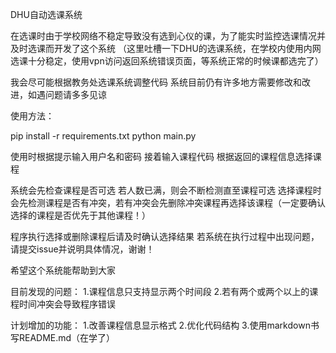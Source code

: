 DHU自动选课系统

在选课时由于学校网络不稳定导致没有选到心仪的课，为了能实时监控选课情况并及时选课而开发了这个系统
（这里吐槽一下DHU的选课系统，在学校内使用内网选课十分稳定，使用vpn访问返回系统错误页面，等系统正常的时候课都选完了）

我会尽可能根据教务处选课系统调整代码
系统目前仍有许多地方需要修改和改进，如遇问题请多多见谅


使用方法：


pip install -r requirements.txt
python main.py

使用时根据提示输入用户名和密码
接着输入课程代码
根据返回的课程信息选择课程

系统会先检查课程是否可选
若人数已满，则会不断检测直至课程可选
选择课程时会先检测课程是否有冲突，若有冲突会先删除冲突课程再选择该课程（一定要确认选择的课程是否优先于其他课程！）

程序执行选择或删除课程后请及时确认选择结果
若系统在执行过程中出现问题，请提交issue并说明具体情况，谢谢！

希望这个系统能帮助到大家

目前发现的问题：
1.课程信息只支持显示两个时间段
2.若有两个或两个以上的课程时间冲突会导致程序错误

计划增加的功能：
1.改善课程信息显示格式
2.优化代码结构
3.使用markdown书写README.md（在学了）

